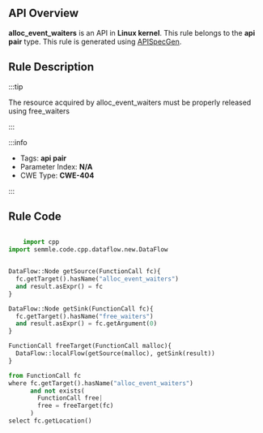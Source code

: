 ---
---


## API Overview
**alloc_event_waiters** is an API in **Linux kernel**. This rule belongs to the **api pair** type. This rule is generated using [APISpecGen](../../tools/APISpecGen).
## Rule Description

:::tip

The resource acquired by alloc_event_waiters must be properly released using free_waiters

:::

:::info

- Tags: **api pair**
- Parameter Index: **N/A**
- CWE Type: **CWE-404**

:::

## Rule Code
```python

    import cpp
import semmle.code.cpp.dataflow.new.DataFlow


DataFlow::Node getSource(FunctionCall fc){
  fc.getTarget().hasName("alloc_event_waiters")
  and result.asExpr() = fc
}

DataFlow::Node getSink(FunctionCall fc){
  fc.getTarget().hasName("free_waiters")
  and result.asExpr() = fc.getArgument(0)
}

FunctionCall freeTarget(FunctionCall malloc){
  DataFlow::localFlow(getSource(malloc), getSink(result))
}

from FunctionCall fc
where fc.getTarget().hasName("alloc_event_waiters")
      and not exists(
        FunctionCall free| 
        free = freeTarget(fc)
      )
select fc.getLocation()

    
```